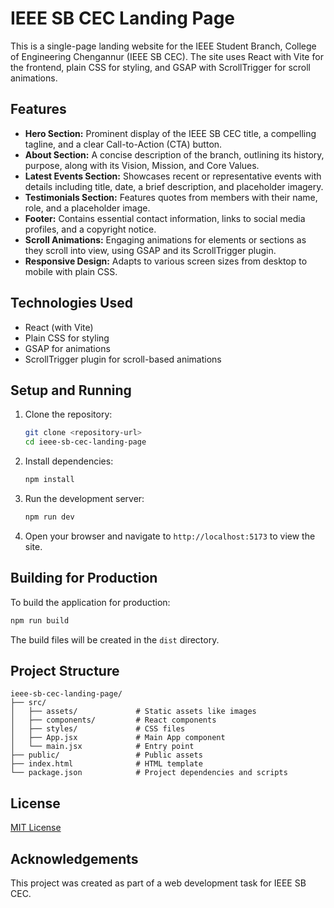 # IEEE SB CEC Landing Page

This is a single-page landing website for the IEEE Student Branch, College of Engineering Chengannur (IEEE SB CEC). The site uses React with Vite for the frontend, plain CSS for styling, and GSAP with ScrollTrigger for scroll animations.

## Features

- **Hero Section:** Prominent display of the IEEE SB CEC title, a compelling tagline, and a clear Call-to-Action (CTA) button.
- **About Section:** A concise description of the branch, outlining its history, purpose, along with its Vision, Mission, and Core Values.
- **Latest Events Section:** Showcases recent or representative events with details including title, date, a brief description, and placeholder imagery.
- **Testimonials Section:** Features quotes from members with their name, role, and a placeholder image.
- **Footer:** Contains essential contact information, links to social media profiles, and a copyright notice.
- **Scroll Animations:** Engaging animations for elements or sections as they scroll into view, using GSAP and its ScrollTrigger plugin.
- **Responsive Design:** Adapts to various screen sizes from desktop to mobile with plain CSS.

## Technologies Used

- React (with Vite)
- Plain CSS for styling
- GSAP for animations
- ScrollTrigger plugin for scroll-based animations

## Setup and Running

1. Clone the repository:
   ```bash
   git clone <repository-url>
   cd ieee-sb-cec-landing-page
   ```

2. Install dependencies:
   ```bash
   npm install
   ```

3. Run the development server:
   ```bash
   npm run dev
   ```

4. Open your browser and navigate to `http://localhost:5173` to view the site.

## Building for Production

To build the application for production:

```bash
npm run build
```

The build files will be created in the `dist` directory.

## Project Structure

```
ieee-sb-cec-landing-page/
├── src/
│   ├── assets/             # Static assets like images
│   ├── components/         # React components
│   ├── styles/             # CSS files
│   ├── App.jsx             # Main App component
│   └── main.jsx            # Entry point
├── public/                 # Public assets
├── index.html              # HTML template
└── package.json            # Project dependencies and scripts
```

## License

[MIT License](LICENSE)

## Acknowledgements

This project was created as part of a web development task for IEEE SB CEC.
